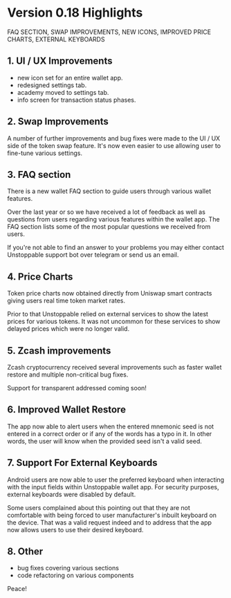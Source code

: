 # Version 0.18 Highlights

FAQ SECTION, SWAP IMPROVEMENTS, NEW ICONS, IMPROVED PRICE CHARTS, EXTERNAL KEYBOARDS

## 1. UI / UX Improvements

- new icon set for an entire wallet app.
- redesigned settings tab.
- academy moved to settings tab.
- info screen for transaction status phases.

## 2. Swap Improvements

A number of further improvements and bug fixes were made to the UI / UX side of the token swap feature. It's now even easier to use allowing user to fine-tune various settings.

## 3. FAQ section

There is a new wallet FAQ section to guide users through various wallet features.

Over the last year or so we have received a lot of feedback as well as questions from users regarding various features within the wallet app. The FAQ section lists some of the most popular questions we received from users.

If you're not able to find an answer to your problems you may either contact Unstoppable support bot over telegram or send us an email.

## 4. Price Charts

Token price charts now obtained directly from Uniswap smart contracts giving users real time token market rates.

Prior to that Unstoppable relied on external services to show the latest prices for various tokens. It was not uncommon for these services to show delayed prices which were no longer valid.

## 5. Zcash improvements

Zcash cryptocurrency received several improvements such as faster wallet restore and multiple non-critical bug fixes.

Support for transparent addressed coming soon!

## 6. Improved Wallet Restore

The app now able to alert users when the entered mnemonic seed is not entered in a correct order or if any of the words has a typo in it. In other words, the user will know when the provided seed isn't a valid seed.

## 7. Support For External Keyboards

Android users are now able to user the preferred keyboard when interacting with the input fields within Unstoppable wallet app. For security purposes, external keyboards were disabled by default.

Some users complained about this pointing out that they are not comfortable with being forced to user manufacturer's inbuilt keyboard on the device. That was a valid request indeed and to address that the app now allows users to use their desired keyboard.

## 8. Other

- bug fixes covering various sections
- code refactoring on various components

Peace!
